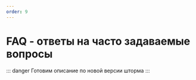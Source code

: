 ```yaml
---
order: 9
---
```


# FAQ - ответы на часто задаваемые вопросы


::: danger
Готовим описание по новой версии шторма
:::